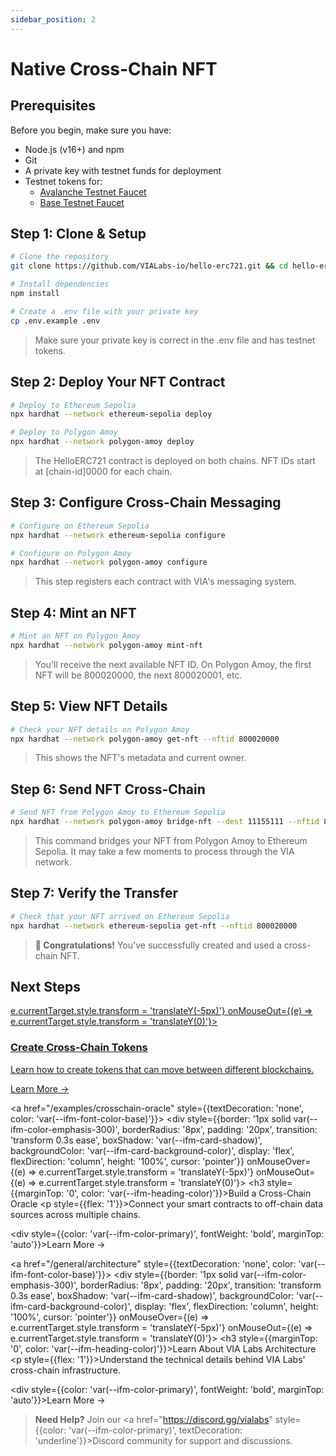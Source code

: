 ```yaml
---
sidebar_position: 2
---
```


# Native Cross-Chain NFT

## Prerequisites

Before you begin, make sure you have:

- Node.js (v16+) and npm
- Git
- A private key with testnet funds for deployment
- Testnet tokens for:
  - [Avalanche Testnet Faucet](https://core.app/en/tools/testnet-faucet/?subnet=c&token=c)
  - [Base Testnet Faucet](https://docs.base.org/chain/network-faucets)

## Step 1: Clone & Setup

```bash
# Clone the repository
git clone https://github.com/VIALabs-io/hello-erc721.git && cd hello-erc721

# Install dependencies
npm install

# Create a .env file with your private key
cp .env.example .env
```
> Make sure your private key is correct in the .env file and has testnet tokens.

## Step 2: Deploy Your NFT Contract

```bash
# Deploy to Ethereum Sepolia
npx hardhat --network ethereum-sepolia deploy

# Deploy to Polygon Amoy
npx hardhat --network polygon-amoy deploy
```

> The HelloERC721 contract is deployed on both chains.
> NFT IDs start at [chain-id]0000 for each chain.

## Step 3: Configure Cross-Chain Messaging

```bash
# Configure on Ethereum Sepolia
npx hardhat --network ethereum-sepolia configure

# Configure on Polygon Amoy
npx hardhat --network polygon-amoy configure
```

> This step registers each contract with VIA's messaging system.

## Step 4: Mint an NFT

```bash
# Mint an NFT on Polygon Amoy
npx hardhat --network polygon-amoy mint-nft
```

> You'll receive the next available NFT ID. On Polygon Amoy, 
> the first NFT will be 800020000, the next 800020001, etc.

## Step 5: View NFT Details

```bash
# Check your NFT details on Polygon Amoy
npx hardhat --network polygon-amoy get-nft --nftid 800020000
```

> This shows the NFT's metadata and current owner.

## Step 6: Send NFT Cross-Chain

```bash
# Send NFT from Polygon Amoy to Ethereum Sepolia
npx hardhat --network polygon-amoy bridge-nft --dest 11155111 --nftid 800020000
```

> This command bridges your NFT from Polygon Amoy to Ethereum Sepolia.
> It may take a few moments to process through the VIA network.

## Step 7: Verify the Transfer

```bash
# Check that your NFT arrived on Ethereum Sepolia
npx hardhat --network ethereum-sepolia get-nft --nftid 800020000
```

> **🎉 Congratulations!** You've successfully created and used a cross-chain NFT.

## Next Steps

<div style={{display: 'grid', gridTemplateColumns: 'repeat(auto-fill, minmax(300px, 1fr))', gap: '20px', margin: '30px 0'}}>
  <a href="/examples/crosschain-token" style={{textDecoration: 'none', color: 'var(--ifm-font-color-base)'}}>
    <div style={{border: '1px solid var(--ifm-color-emphasis-300)', borderRadius: '8px', padding: '20px', transition: 'transform 0.3s ease', boxShadow: 'var(--ifm-card-shadow)', backgroundColor: 'var(--ifm-card-background-color)', display: 'flex', flexDirection: 'column', height: '100%', cursor: 'pointer'}} onMouseOver={(e) => e.currentTarget.style.transform = 'translateY(-5px)'} onMouseOut={(e) => e.currentTarget.style.transform = 'translateY(0)'}>
      <h3 style={{marginTop: '0', color: 'var(--ifm-heading-color)'}}>Create Cross-Chain Tokens</h3>
      <p style={{flex: '1'}}>Learn how to create tokens that can move between different blockchains.</p>
      <div style={{color: 'var(--ifm-color-primary)', fontWeight: 'bold', marginTop: 'auto'}}>Learn More →</div>
    </div>
  </a>
  
  <a href="/examples/crosschain-oracle" style={{textDecoration: 'none', color: 'var(--ifm-font-color-base)'}}>
    <div style={{border: '1px solid var(--ifm-color-emphasis-300)', borderRadius: '8px', padding: '20px', transition: 'transform 0.3s ease', boxShadow: 'var(--ifm-card-shadow)', backgroundColor: 'var(--ifm-card-background-color)', display: 'flex', flexDirection: 'column', height: '100%', cursor: 'pointer'}} onMouseOver={(e) => e.currentTarget.style.transform = 'translateY(-5px)'} onMouseOut={(e) => e.currentTarget.style.transform = 'translateY(0)'}>
      <h3 style={{marginTop: '0', color: 'var(--ifm-heading-color)'}}>Build a Cross-Chain Oracle</h3>
      <p style={{flex: '1'}}>Connect your smart contracts to off-chain data sources across multiple chains.</p>
      <div style={{color: 'var(--ifm-color-primary)', fontWeight: 'bold', marginTop: 'auto'}}>Learn More →</div>
    </div>
  </a>
  
  <a href="/general/architecture" style={{textDecoration: 'none', color: 'var(--ifm-font-color-base)'}}>
    <div style={{border: '1px solid var(--ifm-color-emphasis-300)', borderRadius: '8px', padding: '20px', transition: 'transform 0.3s ease', boxShadow: 'var(--ifm-card-shadow)', backgroundColor: 'var(--ifm-card-background-color)', display: 'flex', flexDirection: 'column', height: '100%', cursor: 'pointer'}} onMouseOver={(e) => e.currentTarget.style.transform = 'translateY(-5px)'} onMouseOut={(e) => e.currentTarget.style.transform = 'translateY(0)'}>
      <h3 style={{marginTop: '0', color: 'var(--ifm-heading-color)'}}>Learn About VIA Labs Architecture</h3>
      <p style={{flex: '1'}}>Understand the technical details behind VIA Labs' cross-chain infrastructure.</p>
      <div style={{color: 'var(--ifm-color-primary)', fontWeight: 'bold', marginTop: 'auto'}}>Learn More →</div>
    </div>
  </a>
</div>

> **Need Help?** Join our <a href="https://discord.gg/vialabs" style={{color: 'var(--ifm-color-primary)', textDecoration: 'underline'}}>Discord community</a> for support and discussions.
